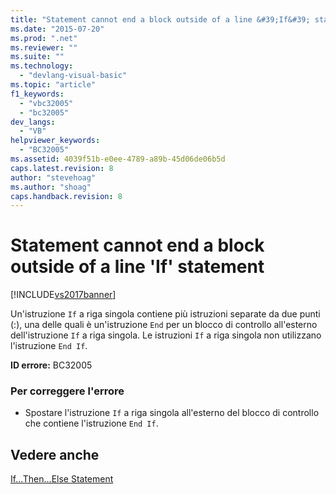 ```yaml
---
title: "Statement cannot end a block outside of a line &#39;If&#39; statement | Microsoft Docs"
ms.date: "2015-07-20"
ms.prod: ".net"
ms.reviewer: ""
ms.suite: ""
ms.technology: 
  - "devlang-visual-basic"
ms.topic: "article"
f1_keywords: 
  - "vbc32005"
  - "bc32005"
dev_langs: 
  - "VB"
helpviewer_keywords: 
  - "BC32005"
ms.assetid: 4039f51b-e0ee-4789-a89b-45d06de06b5d
caps.latest.revision: 8
author: "stevehoag"
ms.author: "shoag"
caps.handback.revision: 8
---
```

# Statement cannot end a block outside of a line &#39;If&#39; statement
[!INCLUDE[vs2017banner](../../../visual-basic/developing-apps/includes/vs2017banner.md)]

Un'istruzione `If` a riga singola contiene più istruzioni separate da due punti \(:\), una delle quali è un'istruzione `End` per un blocco di controllo all'esterno dell'istruzione `If` a riga singola.  Le istruzioni `If` a riga singola non utilizzano l'istruzione `End If`.  
  
 **ID errore:** BC32005  
  
### Per correggere l'errore  
  
-   Spostare l'istruzione `If` a riga singola all'esterno del blocco di controllo che contiene l'istruzione `End If`.  
  
## Vedere anche  
 [If...Then...Else Statement](../../../visual-basic/language-reference/statements/if-then-else-statement.md)
